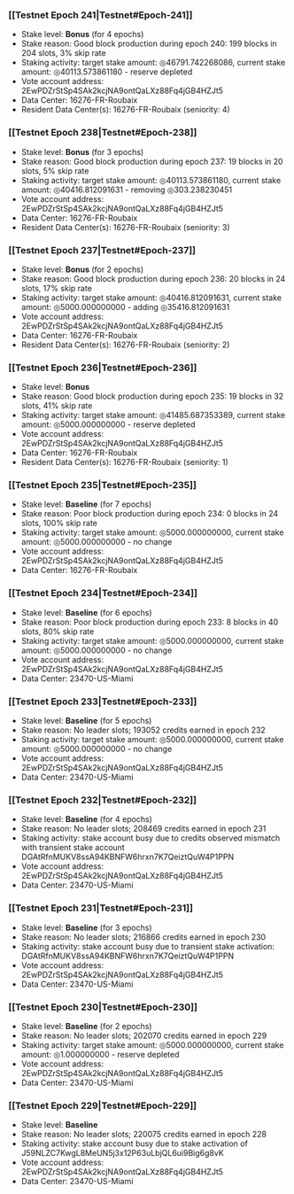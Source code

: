 ### [[Testnet Epoch 241|Testnet#Epoch-241]]
* Stake level: **Bonus** (for 4 epochs)
* Stake reason: Good block production during epoch 240: 199 blocks in 204 slots, 3% skip rate
* Staking activity: target stake amount: ◎46791.742268086, current stake amount: ◎40113.573861180 - reserve depleted
* Vote account address: 2EwPDZrStSp4SAk2kcjNA9ontQaLXz88Fq4jGB4HZJt5
* Data Center: 16276-FR-Roubaix
* Resident Data Center(s): 16276-FR-Roubaix (seniority: 4)
### [[Testnet Epoch 238|Testnet#Epoch-238]]
* Stake level: **Bonus** (for 3 epochs)
* Stake reason: Good block production during epoch 237: 19 blocks in 20 slots, 5% skip rate
* Staking activity: target stake amount: ◎40113.573861180, current stake amount: ◎40416.812091631 - removing ◎303.238230451
* Vote account address: 2EwPDZrStSp4SAk2kcjNA9ontQaLXz88Fq4jGB4HZJt5
* Data Center: 16276-FR-Roubaix
* Resident Data Center(s): 16276-FR-Roubaix (seniority: 3)
### [[Testnet Epoch 237|Testnet#Epoch-237]]
* Stake level: **Bonus** (for 2 epochs)
* Stake reason: Good block production during epoch 236: 20 blocks in 24 slots, 17% skip rate
* Staking activity: target stake amount: ◎40416.812091631, current stake amount: ◎5000.000000000 - adding ◎35416.812091631
* Vote account address: 2EwPDZrStSp4SAk2kcjNA9ontQaLXz88Fq4jGB4HZJt5
* Data Center: 16276-FR-Roubaix
* Resident Data Center(s): 16276-FR-Roubaix (seniority: 2)
### [[Testnet Epoch 236|Testnet#Epoch-236]]
* Stake level: **Bonus**
* Stake reason: Good block production during epoch 235: 19 blocks in 32 slots, 41% skip rate
* Staking activity: target stake amount: ◎41485.687353389, current stake amount: ◎5000.000000000 - reserve depleted
* Vote account address: 2EwPDZrStSp4SAk2kcjNA9ontQaLXz88Fq4jGB4HZJt5
* Data Center: 16276-FR-Roubaix
* Resident Data Center(s): 16276-FR-Roubaix (seniority: 1)
### [[Testnet Epoch 235|Testnet#Epoch-235]]
* Stake level: **Baseline** (for 7 epochs)
* Stake reason: Poor block production during epoch 234: 0 blocks in 24 slots, 100% skip rate
* Staking activity: target stake amount: ◎5000.000000000, current stake amount: ◎5000.000000000 - no change
* Vote account address: 2EwPDZrStSp4SAk2kcjNA9ontQaLXz88Fq4jGB4HZJt5
* Data Center: 16276-FR-Roubaix
### [[Testnet Epoch 234|Testnet#Epoch-234]]
* Stake level: **Baseline** (for 6 epochs)
* Stake reason: Poor block production during epoch 233: 8 blocks in 40 slots, 80% skip rate
* Staking activity: target stake amount: ◎5000.000000000, current stake amount: ◎5000.000000000 - no change
* Vote account address: 2EwPDZrStSp4SAk2kcjNA9ontQaLXz88Fq4jGB4HZJt5
* Data Center: 23470-US-Miami
### [[Testnet Epoch 233|Testnet#Epoch-233]]
* Stake level: **Baseline** (for 5 epochs)
* Stake reason: No leader slots; 193052 credits earned in epoch 232
* Staking activity: target stake amount: ◎5000.000000000, current stake amount: ◎5000.000000000 - no change
* Vote account address: 2EwPDZrStSp4SAk2kcjNA9ontQaLXz88Fq4jGB4HZJt5
* Data Center: 23470-US-Miami
### [[Testnet Epoch 232|Testnet#Epoch-232]]
* Stake level: **Baseline** (for 4 epochs)
* Stake reason: No leader slots; 208469 credits earned in epoch 231
* Staking activity: stake account busy due to credits observed mismatch with transient stake account DGAtRfnMUKV8ssA94KBNFW6hrxn7K7QeiztQuW4P1PPN
* Vote account address: 2EwPDZrStSp4SAk2kcjNA9ontQaLXz88Fq4jGB4HZJt5
* Data Center: 23470-US-Miami
### [[Testnet Epoch 231|Testnet#Epoch-231]]
* Stake level: **Baseline** (for 3 epochs)
* Stake reason: No leader slots; 216866 credits earned in epoch 230
* Staking activity: stake account busy due to transient stake activation: DGAtRfnMUKV8ssA94KBNFW6hrxn7K7QeiztQuW4P1PPN
* Vote account address: 2EwPDZrStSp4SAk2kcjNA9ontQaLXz88Fq4jGB4HZJt5
* Data Center: 23470-US-Miami
### [[Testnet Epoch 230|Testnet#Epoch-230]]
* Stake level: **Baseline** (for 2 epochs)
* Stake reason: No leader slots; 202070 credits earned in epoch 229
* Staking activity: target stake amount: ◎5000.000000000, current stake amount: ◎1.000000000 - reserve depleted
* Vote account address: 2EwPDZrStSp4SAk2kcjNA9ontQaLXz88Fq4jGB4HZJt5
* Data Center: 23470-US-Miami
### [[Testnet Epoch 229|Testnet#Epoch-229]]
* Stake level: **Baseline**
* Stake reason: No leader slots; 220075 credits earned in epoch 228
* Staking activity: stake account busy due to stake activation of J59NLZC7KwgL8MeUN5j3x12P63uLbjQL6ui9Big6g8vK
* Vote account address: 2EwPDZrStSp4SAk2kcjNA9ontQaLXz88Fq4jGB4HZJt5
* Data Center: 23470-US-Miami